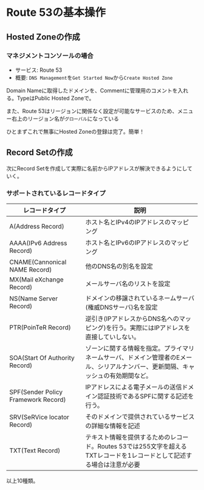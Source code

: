 # Route 53の基本操作

## Hosted Zoneの作成

### マネジメントコンソールの場合

* サービス: Route 53
* 概要: `DNS Management`を`Get Started Now`から`Create Hosted Zone`

Domain Nameに取得したドメインを、Commentに管理用のコメントを入れる。TypeはPublic Hosted Zoneで。

また、Route 53はリージョンに関係なく設定が可能なサービスのため、メニュー右上のリージョン名が`グローバル`になっている

ひとまずこれで無事にHosted Zoneの登録は完了。簡単！

## Record Setの作成

次にRecord Setを作成して実際に名前からIPアドレスが解決できるようにしていく。

### サポートされているレコードタイプ

|レコードタイプ|説明|
|---|---|
|A(Address Record)|ホスト名とIPv4のIPアドレスのマッピング|
|AAAA(IPv6 Address Record)|ホスト名とIPv6のIPアドレスのマッピング|
|CNAME(Cannonical NAME Record)|他のDNS名の別名を設定|
|MX(Mail eXchange Record)|メールサーバ名のリストを設定|
|NS(Name Server Record)|ドメインの移譲されているネームサーバ(権威DNSサーバ)名を設定|
|PTR(PoinTeR Record)|逆引き(IPアドレスからDNS名へのマッピング)を行う。実際にはIPアドレスを直接していしない。|
|SOA(Start Of Authority Record)|ゾーンに関する情報を指定。プライマリネームサーバ、ドメイン管理者のEメール、シリアルナンバー、更新間隔、キャッシュの有効期間など。|
|SPF(Sender Policy Framework Record)|IPアドレスによる電子メールの送信ドメイン認証技術であるSPFに関する記述を行う。|
|SRV(SeRVice locator Record)|そのドメインで提供されているサービスの詳細な情報を記述|
|TXT(Text Record)|テキスト情報を提供するためのレコード。Routes 53では255文字を超えるTXTレコードを1レコードとして記述する場合は注意が必要|

以上10種類。
